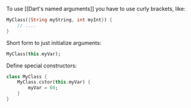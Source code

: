 To use [[Dart's named arguments]] you have to use curly brackets, like:
```dart
MyClass({String myString, int myInt}) {
	// ....
}
```

Short form to just initialize arguments:
```dart
MyClass(this.myVar);
```

Define special constructors:
```dart
class MyClass {
	MyClass.cstor(this.myVar) {
		myVar = 60;
	}
}
```
